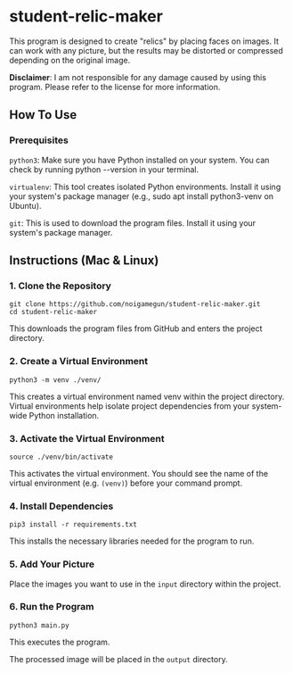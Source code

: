 # student-relic-maker

This program is designed to create "relics" by placing faces on images. It can work with any picture, but the results may be distorted or compressed depending on the original image.

**Disclaimer**: I am not responsible for any damage caused by using this program. Please refer to the license for more information.

## How To Use

### Prerequisites

`python3`: Make sure you have Python installed on your system. You can check by running python --version in your terminal.

`virtualenv`: This tool creates isolated Python environments. Install it using your system's package manager (e.g., sudo apt install python3-venv on Ubuntu).

`git`: This is used to download the program files. Install it using your system's package manager.

## Instructions (Mac & Linux)

### 1. Clone the Repository

```
git clone https://github.com/noigamegun/student-relic-maker.git
cd student-relic-maker
```

This downloads the program files from GitHub and enters the project directory.

### 2. Create a Virtual Environment

```
python3 -m venv ./venv/
```

This creates a virtual environment named venv within the project directory. Virtual environments help isolate project dependencies from your system-wide Python installation.

### 3. Activate the Virtual Environment

```
source ./venv/bin/activate
```

This activates the virtual environment. You should see the name of the virtual environment (e.g. `(venv)`) before your command prompt.

### 4. Install Dependencies

```
pip3 install -r requirements.txt
```

This installs the necessary libraries needed for the program to run.

### 5. Add Your Picture

Place the images you want to use in the `input` directory within the project.

### 6. Run the Program

```
python3 main.py
```

This executes the program.

The processed image will be placed in the `output` directory.
